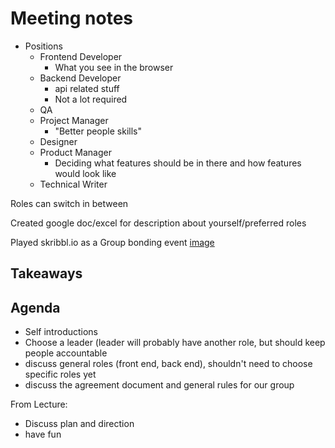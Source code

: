 # Meeting notes

- Positions
  - Frontend Developer
    - What you see in the browser
  - Backend Developer 
    - api related stuff
    - Not a lot required
  - QA
  - Project Manager
    - "Better people skills"
  - Designer
  - Product Manager
    - Deciding what features should be in there and how features would look like
  - Technical Writer

Roles can switch in between

Created google doc/excel for description about yourself/preferred roles

Played skribbl.io as a Group bonding event [image](https://raw.githubusercontent.com/calee0316/CSE110Project/main/Untitled.png)

## Takeaways



## Agenda
- Self introductions
- Choose a leader (leader will probably have another role, but should keep people accountable
- discuss general roles (front end, back end), shouldn't need to choose specific roles yet
- discuss the agreement document and general rules for our group

From Lecture:
- Discuss plan and direction
- have fun
